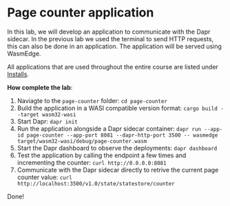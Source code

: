 # Page counter application

In this lab, we will develop an application to communicate with the Dapr sidecar. In the previous lab we used the terminal to send HTTP requests, this can also be done in an application. The application will be served using WasmEdge.

All applications that are used throughout the entire course are listed under [Installs](https://github.com/lftraining/LFD233-code/?tab=readme-ov-file#installs).

**How complete the lab**:
1. Naviagte to the `page-counter` folder: `cd page-counter`
2. Build the application in a WASI compatible version format: `cargo build --target wasm32-wasi`
3. Start Dapr: `dapr init`
4. Run the application alongside a Dapr sidecar container: `dapr run --app-id page-counter --app-port 8081 --dapr-http-port 3500 -- wasmedge target/wasm32-wasi/debug/page-counter.wasm`
5. Start the Dapr dashboard to observe the deployments: `dapr dashboard`
6. Test the application by calling the endpoint a few times and incrementing the counter: `curl http://0.0.0.0:8081`
7. Communicate with the Dapr sidecar directly to retrive the current page counter value: `curl http://localhost:3500/v1.0/state/statestore/counter`

Done!